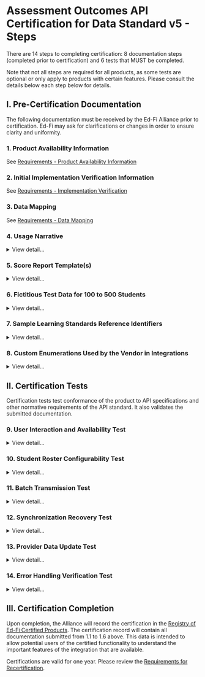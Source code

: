 # Assessment Outcomes API Certification for Data Standard v5 - Steps

There are 14 steps to completing certification: 8 documentation steps (completed
prior to certification) and 6 tests that MUST be completed.

Note that not all steps are required for all products, as some tests are
optional or only apply to products with certain features. Please consult the
details below each step below for details.

## I. Pre-Certification Documentation

The following documentation must be received by the Ed-Fi Alliance prior to
certification. Ed-Fi may ask for clarifications or changes in order to ensure
clarity and uniformity.

### 1. Product Availability Information

See [Requirements - Product Availability Information](../../certification-for-data-providers/requirements-product-availability-information.md)

### 2. Initial Implementation Verification Information

See [Requirements - Implementation Verification](../../certification-for-data-providers/requirements-implementation-verification.md)

### 3. Data Mapping

See [Requirements - Data Mapping](../../certification-for-data-providers/requirements-data-mapping.md)

### 4. Usage Narrative

<details>
<summary>View detail...</summary>

The usage narrative is a short narrative text account of how the data
exchange functionality is made available to product users. This information will
be part of the certification registry entry. This SHOULD be fewer than 1000
words and can be provided in any common text format (MS Word, .txt file, etc.).

</details>

### 5. Score Report Template(s)

<details>
<summary>View detail...</summary>

One or more score report templates that are currently used by the vendor to
provide student results to end users of the certifying system.

The score report template(s):

* MUST cover all of the elements listed in step 2 above
* MUST be in wide use by the vendor currently _–_ the vendor MAY choose which to
  use if there are different options or variations
* MUST be clearly marked to show elements that are not included in the Ed-Fi
  based API integration (e.g., elements not included in a visual picture could
  be surrounded by a red box and marked "not included")
* Per certification processes generally, these report templates MUST NOT contain
  any real student data

* MUST be provided as PDF files

The score report templates are used to validate that data semantics are
preserved and report elements are mapped to the proper Ed-Fi assessment domain
counterparts.

To help demonstrate what is wanted, view this score report from a fictitious
vendor: [Sample Score
Template.pdf](https://edfi.atlassian.net/wiki/download/attachments/23703026/Sample%20Score%20Template.pdf?version=1&modificationDate=1701717860453&cacheVersion=1&api=v2)

</details>

### 6. Fictitious Test Data for 100 to 500 Students

<details>
<summary>View detail...</summary>

Test data is a spreadsheet of the exact sample data that will be used in the
certification process. The spreadsheet:

* MUST include all data fields from the score report template(s) submitted as
  part of item 5, above
* MUST include all data fields from the data mapping submitted as part of item
  3, above
* MUST include records for a minimum of 100 students and a maximum of 500
  students
* MUST be 100% fictitious and MUST NOT be obfuscated data or derived from actual
  school data in any way

</details>

### 7. Sample Learning Standards Reference Identifiers

<details>
<summary>View detail...</summary>

If the certifying system data mapping includes elements that index assessment
metadata to learning standards, the provider:

* MUST provide a spreadsheet of those learning standards that will be used. The
  spreadsheet MUST include the GUIDS and titles of those standards; no other
  fields are required
* SHOULD only include the learning standards referenced in the sample data; it
  SHOULD NOT be a full catalog of all learning standards from a provider

</details>

### 8. Custom Enumerations Used by the Vendor in Integrations

<details>
<summary>View detail...</summary>

If present, vendor-specific enumerations MUST be provided in Ed-Fi JSON or XML
format and will be published as part of the certification record. Note that only
certain enumerations are permitted to be
vendor-specific: [Ed-Fi Assessment Outcomes API for Data Standard v5 Certification](../../available-certifications/assessment-outcomes-for-data-standard-v5/readme.md)

The JSON MUST follow this format, which can be used to import the values into an
Ed-Fi API:

#### Descriptors JSON

```json
{
  "namespace": "[a namespace for your product, generally in URL or URI format]",
  "codeValue": "[your code value]",
  "description": "[description]",
  "shortDescription": "[short description; e.g for inclusion in a dropdown list]"
}
```

#### Types JSON

```json
{
  "codeValue": "[your code value]",
  "description": "[description]",
  "shortDescription": "[short description; e.g for inclusion in a dropdown list]"
}
```

</details>

## II. Certification Tests

Certification tests test conformance of the product to API specifications and
other normative requirements of the API standard. It also validates the
submitted documentation.

### 9. User Interaction and Availability Test

<details>
<summary>View detail...</summary>

The certifying product will show via screen sharing the methods by which
exchanges are triggered (and those MUST follow the requirements
under [Certification Requirements for Data Providers](../../certification-for-data-providers/readme.md) and
be consistent with the Usage Narrative submitted in step 4, above).

</details>

### 10. Student Roster Configurability Test

<details>
<summary>View detail...</summary>

If using a formal, shared rostering specification (e.g., Clever, OneRoster,
Ed-Fi Enrollment API) that allows for multiple student identifiers, the provider
MUST **either**:

(a) Demonstrate that the product allows for configuration of which student ID
(from the roster specification) is used when communicating with the Assessment
API implementation. This is REQUIRED even if the student identifiers are
optional in the roster specification, and MUST be done for all roster
specifications. The student ID configuration is limited to the district/SIS
student ID and the state student ID _–_ other IDs are exempt (e.g., a student
lunchroom code, a student Google ID).

(b) Demonstrate the ability to roster students via the Ed-Fi Enrollment API or
the Ed-Fi Core Student Data API.

The vendor will show via screen sharing or screen shots evidence of proof that
this is configurable.

:::note

This configuration is **only** REQUIRED for those systems that use a
standardized roster specification where individual students may have multiple
identifiers.

:::

</details>

### 11. Batch Transmission Test

<details>
<summary>View detail...</summary>

Using the sample data from step 6, the certifying system will transmit an entire
set of assessment metadata and student assessment results, along with learning
standards or learning objective metadata if those are included.

1. The vendor will transmit the entire set of assessment metadata and student
   assessment results to the sandbox.

2. The submitted score report(s) will be used to check for completeness and for
   valid semantics.
   1. All fields from 1.1. that are map-able to the Ed-Fi model must be
      included.
   2. Field meanings must be accurately represented according to the Ed-Fi
      definitions.
3. Ed-Fi will confirm the data landed and matched expectations from the Sample
   Data Spreadsheet provided by the vendor.
4. A full and more detailed analysis of the data will be conducted
   asynchronously after the certification session by the Alliance.

Any deviations from the expected data from the sample data spreadsheet or the
vendor-provided score report(s) will be documented. Ed-Fi will notify the vendor
of these deviations and request either updates to or additional clarification of
the submitted documentation.

Note that in this step, Ed-Fi is also verifying that data definition semantics
are reasonably preserved in the mapping from provider formats to Ed-Fi formats.

</details>

### 12. Synchronization Recovery Test

<details>
<summary>View detail...</summary>

To simulate the need to re-sync data in the event of an indeterminate error,
several student assessment results will be deleted from the previously
transmitted results. The product will be asked to re-submit the same records to
ensure that those records appear.

1. Ed-Fi Alliance will delete several student records randomly.
2. The certifying product will re-submit the same assessment metadata and
   student assessment results to the sandbox.
3. Ed-Fi Alliance will confirm the deleted records have reappeared in the
   sandbox.

</details>

### 13. Provider Data Update Test

<details>
<summary>View detail...</summary>

A change will be made to a set of records on the certifying product side and the
product must show the capability to re-send the data so as to update the values
of the API resources.

1. Certifying product will be asked to update several a student assessment
   result records.
2. Ed-Fi Alliance will confirm the updated record in the sandbox.

Updates may be done at the StudentAssessmentItem, StudentObjectiveAssessment, or
StudentAssessment level.

</details>

### 14. Error Handling Verification Test

<details>
<summary>View detail...</summary>

The provider / API client MUST be able to perform the following actions:

* Capture and log transport errors, including all HTTP errors.
* Re-attempt delivery of API resources updates following failed transmissions.
* In the event that repeated delivery fails for the same resource update,
  surface the error to a system user.

Field work within the Ed-Fi community has revealed that this application
behavior is a necessary condition of system interoperability. Accordingly, the
test scenarios may include situations in which an API resource (or resources)
will be made unavailable to the client, or in which the API reports other errors
due to resource availability (e.g., HTTP 500 error). The client is expected to
be able to successfully handle such situations.

1. Create an error in the Assessment data.
2. Attempt to POST or PUT the updated value to the sandbox.
3. Provide a quick overview of how the error is surfaced to the user.
4. Correct the error and re-submit.
5. Data submission is confirmed by the Ed-Fi Alliance.

</details>

## III. Certification Completion

Upon completion, the Alliance will record the certification in
the [Registry of Ed-Fi Certified Products](../../registry-of-ed-fi-certified-products.mdx).
The certification record will contain all documentation submitted from 1.1 to
1.6 above. This data is intended to allow potential users of the certified
functionality to understand the important features of the integration that are
available.

Certifications are valid for one year. Please review the [Requirements for
Recertification](https://edfi.atlassian.net/wiki/spaces/EDFICERT/pages/23695777/Requirements+-+Recertification).
